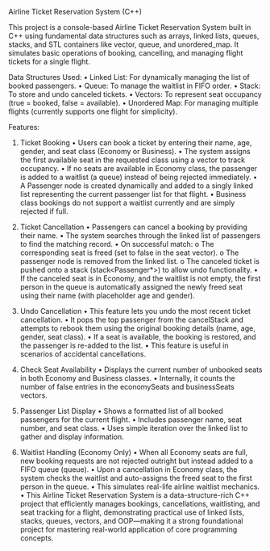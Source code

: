 Airline Ticket Reservation System (C++)

This project is a console-based Airline Ticket Reservation System built in C++ using fundamental data structures such as arrays, linked lists, queues, stacks, and STL containers like vector, queue, and unordered_map. It simulates basic operations of booking, cancelling, and managing flight tickets for a single flight.

Data Structures Used:
•  Linked List: For dynamically managing the list of booked passengers.
•  Queue: To manage the waitlist in FIFO order.
•  Stack: To store and undo canceled tickets.
•  Vectors: To represent seat occupancy (true = booked, false = available).
•  Unordered Map: For managing multiple flights (currently supports one flight for simplicity).

Features:
1. Ticket Booking
    •	Users can book a ticket by entering their name, age, gender, and seat class (Economy or           Business).
    •	The system assigns the first available seat in the requested class using a vector<bool> to       track occupancy.
    •	If no seats are available in Economy class, the passenger is added to a waitlist (a               queue<string>) instead of being rejected immediately.
    •	A Passenger node is created dynamically and added to a singly linked list representing the       current passenger list for that flight.
    •	Business class bookings do not support a waitlist currently and are simply rejected if           full.
2. Ticket Cancellation
    •	Passengers can cancel a booking by providing their name.
    •	The system searches through the linked list of passengers to find the matching record.
    •	On successful match:
        o	The corresponding seat is freed (set to false in the seat vector).
        o	The passenger node is removed from the linked list.
        o	The canceled ticket is pushed onto a stack (stack<Passenger*>) to allow undo                     functionality.
    •	If the canceled seat is in Economy, and the waitlist is not empty, the first person in the       queue is automatically assigned the             newly freed seat using their name (with placeholder age and gender).
3. Undo Cancellation
    •	This feature lets you undo the most recent ticket cancellation.
    •	It pops the top passenger from the cancelStack and attempts to rebook them using the original booking details (name, age, gender, seat           class).
    •	If a seat is available, the booking is restored, and the passenger is re-added to the list.
    •	This feature is useful in scenarios of accidental cancellations.
4. Check Seat Availability
    •	Displays the current number of unbooked seats in both Economy and Business classes.
    •	Internally, it counts the number of false entries in the economySeats and businessSeats vectors.

5. Passenger List Display
•	Shows a formatted list of all booked passengers for the current flight.
•	Includes passenger name, seat number, and seat class.
•	Uses simple iteration over the linked list to gather and display information.

6. Waitlist Handling (Economy Only)
•	When all Economy seats are full, new booking requests are not rejected outright but instead added to a FIFO queue (queue<string>).
•	Upon a cancellation in Economy class, the system checks the waitlist and auto-assigns the freed seat to the first person in the queue.
•	This simulates real-life airline waitlist mechanics.
•	This Airline Ticket Reservation System is a data-structure-rich C++ project that efficiently manages bookings, cancellations, waitlisting, and seat tracking for a flight, demonstrating practical use of linked lists, stacks, queues, vectors, and OOP—making it a strong foundational project for mastering real-world application of core programming concepts.

   





